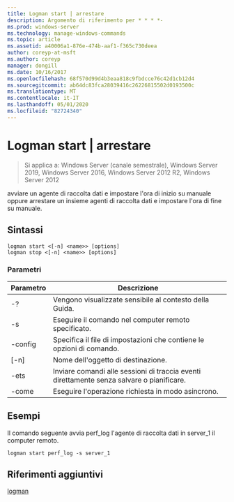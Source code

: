 ```yaml
---
title: Logman start | arrestare
description: Argomento di riferimento per * * * *-
ms.prod: windows-server
ms.technology: manage-windows-commands
ms.topic: article
ms.assetid: a40006a1-876e-474b-aaf1-f365c730deea
author: coreyp-at-msft
ms.author: coreyp
manager: dongill
ms.date: 10/16/2017
ms.openlocfilehash: 68f570d99d4b3eaa818c9fbdcce76c42d1cb12d4
ms.sourcegitcommit: ab64dc83fca28039416c26226815502d0193500c
ms.translationtype: MT
ms.contentlocale: it-IT
ms.lasthandoff: 05/01/2020
ms.locfileid: "82724340"
---
```

# <a name="logman-start--stop"></a>Logman start | arrestare

> Si applica a: Windows Server (canale semestrale), Windows Server 2019, Windows Server 2016, Windows Server 2012 R2, Windows Server 2012

avviare un agente di raccolta dati e impostare l'ora di inizio su manuale oppure arrestare un insieme agenti di raccolta dati e impostare l'ora di fine su manuale.  

## <a name="syntax"></a>Sintassi  
```  
logman start <[-n] <name>> [options]  
logman stop <[-n] <name>> [options]  
```  
### <a name="parameters"></a>Parametri  

|     Parametro      |                                 Descrizione                                  |
|--------------------|------------------------------------------------------------------------------|
|         -?         |                       Vengono visualizzate sensibile al contesto della Guida.                       |
| -s<computer name> |            Eseguire il comando nel computer remoto specificato.             |
|  -config <value>   |           Specifica il file di impostazioni che contiene le opzioni di comando.            |
|    [-n]<name>     |                          Nome dell'oggetto di destinazione.                          |
|        -ets        | Inviare comandi alle sessioni di traccia eventi direttamente senza salvare o pianificare. |
|        -come         |               Eseguire l'operazione richiesta in modo asincrono.                |

## <a name="examples"></a>Esempi  
Il comando seguente avvia perf_log l'agente di raccolta dati in server_1 il computer remoto.  
```  
logman start perf_log -s server_1  
```  
## <a name="additional-references"></a>Riferimenti aggiuntivi  
[logman](logman.md)  
